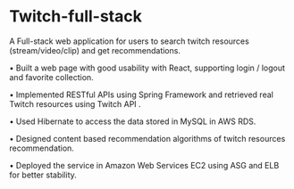 # Twitch-full-stack

A Full-stack web application for users to search twitch resources (stream/video/clip) and get recommendations.

• Built a web page with good usability with React, supporting login / logout and favorite collection.

• Implemented RESTful APIs using Spring Framework and retrieved real Twitch resources using Twitch API .

• Used Hibernate to access the data stored in MySQL in AWS RDS.

• Designed content based recommendation algorithms of twitch resources recommendation.

• Deployed the service in Amazon Web Services EC2 using ASG and ELB for better stability.
